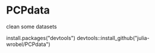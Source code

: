 # PCPdata
clean some datasets


install.packages("devtools")
devtools::install_github("julia-wrobel/PCPdata")
